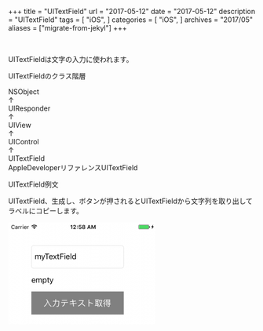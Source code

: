 +++
title = "UITextField"
url = "2017-05-12"
date = "2017-05-12"
description = "UITextField"
tags = [
    "iOS",
]
categories = [
    "iOS",
]
archives = "2017/05"
aliases = ["migrate-from-jekyl"]
+++

<br>

UITextFieldは文字の入力に使われます。

UITextFieldのクラス階層

NSObject  
↑  
UIResponder  
↑  
UIView  
↑  
UIControl  
↑  
UITextField  
AppleDeveloperリファレンスUITextField  

UITextField例文

UITextField、生成し、ボタンが押されるとUITextFieldから文字列を取り出してラベルにコピーします。

![alt](1.png)

<script src="https://gist.github.com/O-Junpei/d3e668838373df7c0698a18efd512edf.js"></script>
